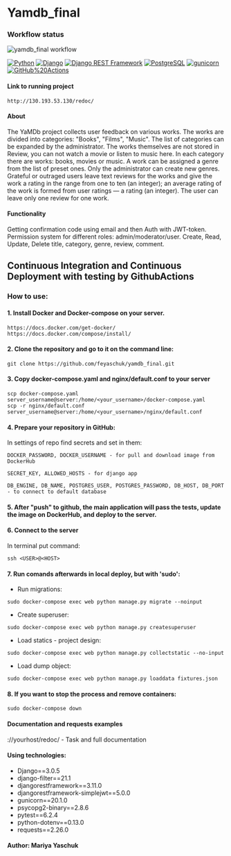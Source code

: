 # Yamdb_final 
### Workflow status
![yamdb_final workflow](https://github.com/feyaschuk/yamdb_final/actions/workflows/yamdb_workflow.yaml/badge.svg)
<p dir="auto"><a href="https://www.python.org/" rel="nofollow"><img src="https://camo.githubusercontent.com/56f517b8a6a9ae6c1e67721d05ecfb6f6e23da70303349909fc049b44348087e/68747470733a2f2f696d672e736869656c64732e696f2f62616467652f2d507974686f6e2d6666646535373f7374796c653d666c61742d737175617265266c6f676f3d507974686f6e" alt="Python" data-canonical-src="https://img.shields.io/badge/-Python-ffde57?style=flat-square&amp;logo=Python" style="max-width: 100%;"></a>
<a href="https://www.djangoproject.com/" rel="nofollow"><img src="https://camo.githubusercontent.com/e9c106ec5d7b3f59ec614b2fea30b56341a4569e72c9b6147259feaf94a759ff/68747470733a2f2f696d672e736869656c64732e696f2f62616467652f2d446a616e676f2d3039326532303f7374796c653d666c61742d737175617265266c6f676f3d446a616e676f" alt="Django" data-canonical-src="https://img.shields.io/badge/-Django-092e20?style=flat-square&amp;logo=Django" style="max-width: 100%;"></a>
<a href="https://www.django-rest-framework.org/" rel="nofollow"><img src="https://camo.githubusercontent.com/923b97514c38493e8e996d8a4f2f5f47ebe17cfa7f87f01188b228d3489e3a20/68747470733a2f2f696d672e736869656c64732e696f2f62616467652f2d446a616e676f253230524553542532304672616d65776f726b2d6339353130633f7374796c653d666c61742d737175617265266c6f676f3d647266" alt="Django REST Framework" data-canonical-src="https://img.shields.io/badge/-Django%20REST%20Framework-c9510c?style=flat-square&amp;logo=drf" style="max-width: 100%;"></a>
<a href="https://www.postgresql.org/" rel="nofollow"><img src="https://camo.githubusercontent.com/a30cd887333f3d98e4ea39fbc2baef6169fd91c97993cc8e9e349ac80e970b9e/68747470733a2f2f696d672e736869656c64732e696f2f62616467652f2d506f737467726553514c2d6262656564643f7374796c653d666c61742d737175617265266c6f676f3d506f737467726553514c" alt="PostgreSQL" data-canonical-src="https://img.shields.io/badge/-PostgreSQL-bbeedd?style=flat-square&amp;logo=PostgreSQL" style="max-width: 100%;"></a>
<a href="https://gunicorn.org/" rel="nofollow"><img src="https://camo.githubusercontent.com/ba1dea441993e4724bfdac547509aa07310f76f941263fb13fc9a2c8f587ad75/68747470733a2f2f696d672e736869656c64732e696f2f62616467652f2d67756e69636f726e2d3030383237323f7374796c653d666c61742d737175617265266c6f676f3d67756e69636f726e" alt="gunicorn" data-canonical-src="https://img.shields.io/badge/-gunicorn-008272?style=flat-square&amp;logo=gunicorn" style="max-width: 100%;"></a>
<a href="https://github.com/features/actions"><img src="https://camo.githubusercontent.com/ba2a3b5f07c69283fef98a4baa8f15b2343ce911a321163ee670d3976f76cb87/68747470733a2f2f696d672e736869656c64732e696f2f62616467652f2d476974487562253230416374696f6e732d6635663566353f7374796c653d666c61742d737175617265266c6f676f3d476974487562253230616374696f6e73" alt="GitHub%20Actions" data-canonical-src="https://img.shields.io/badge/-GitHub%20Actions-f5f5f5?style=flat-square&amp;logo=GitHub%20actions" style="max-width: 100%;"></a>

#### Link to running project 
```
http://130.193.53.130/redoc/
```

#### About
The YaMDb project collects user feedback on various works. The works are divided into categories: "Books", "Films", "Music". The list of categories can be expanded by the administrator.
The works themselves are not stored in Review, you can not watch a movie or listen to music here.
In each category there are works: books, movies or music.
A work can be assigned a genre from the list of preset ones. Only the administrator can create new genres.
Grateful or outraged users leave text reviews for the works and give the work a rating in the range from one to ten (an integer); an average rating of the work is formed from user ratings — a rating (an integer). The user can leave only one review for one work.

#### Functionality
Getting confirmation code using email and then Auth with JWT-token.
Permission system for different roles: admin/moderator/user.
Create, Read, Update, Delete title, category, genre, review, comment.

## Continuous Integration and Continuous Deployment with testing by GithubActions

### How to use:

#### 1. Install Docker and Docker-compose on your server.
```
https://docs.docker.com/get-docker/
https://docs.docker.com/compose/install/
```
#### 2. Clone the repository and go to it on the command line:
```
git clone https://github.com/feyaschuk/yamdb_final.git
```

#### 3. Copy docker-compose.yaml and nginx/default.conf to your server
```
scp docker-compose.yaml server_username@server:/home/<your_username>/docker-compose.yaml
scp -r nginx/default.conf server_username@server:/home/<your_username>/nginx/default.conf
```
#### 4. Prepare your repository in GitHub:
In settings of repo find secrets and set in them:
```
DOCKER_PASSWORD, DOCKER_USERNAME - for pull and download image from DockerHub
```
```
SECRET_KEY, ALLOWED_HOSTS - for django app
```
```
DB_ENGINE, DB_NAME, POSTGRES_USER, POSTGRES_PASSWORD, DB_HOST, DB_PORT - to connect to default database
```

#### 5. After "push" to github, the main application will pass the tests, update the image on DockerHub, and deploy to the server.

#### 6. Connect to the server
In terminal put command:
```
ssh <USER>@<HOST>
```
#### 7. Run comands afterwards in local deploy, but with 'sudo':

* Run migrations:
```
sudo docker-compose exec web python manage.py migrate --noinput
```
* Create superuser:
```
sudo docker-compose exec web python manage.py createsuperuser
```
* Load statics - project design:
```
sudo docker-compose exec web python manage.py collectstatic --no-input
```
* Load dump object:
```
sudo docker-compose exec web python manage.py loaddata fixtures.json
```
#### 8. If you want to stop the process and remove containers:
```
sudo docker-compose down
```

#### Documentation and requests examples
://yourhost/redoc/ - Task and full documentation

#### Using technologies:

* Django==3.0.5
* django-filter==21.1
* djangorestframework==3.11.0
* djangorestframework-simplejwt==5.0.0
* gunicorn==20.1.0
* psycopg2-binary==2.8.6
* pytest==6.2.4
* python-dotenv==0.13.0
* requests==2.26.0

#### Author: Mariya Yaschuk
